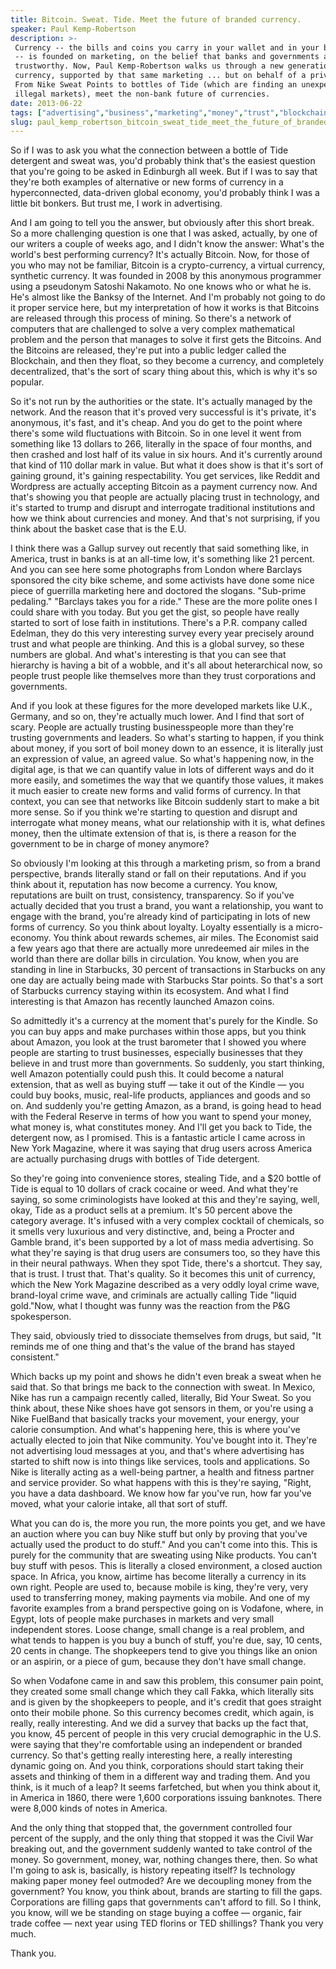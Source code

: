 ```yaml
---
title: Bitcoin. Sweat. Tide. Meet the future of branded currency.
speaker: Paul Kemp-Robertson
description: >-
 Currency -- the bills and coins you carry in your wallet and in your bank account
 -- is founded on marketing, on the belief that banks and governments are
 trustworthy. Now, Paul Kemp-Robertson walks us through a new generation of
 currency, supported by that same marketing ... but on behalf of a private brand.
 From Nike Sweat Points to bottles of Tide (which are finding an unexpected use in
 illegal markets), meet the non-bank future of currencies.
date: 2013-06-22
tags: ["advertising","business","marketing","money","trust","blockchain","cryptocurrency"]
slug: paul_kemp_robertson_bitcoin_sweat_tide_meet_the_future_of_branded_currency
---
```


So if I was to ask you what the connection between a bottle of Tide detergent and sweat
was, you'd probably think that's the easiest question that you're going to be asked in
Edinburgh all week. But if I was to say that they're both examples of alternative or new
forms of currency in a hyperconnected, data-driven global economy, you'd probably think I
was a little bit bonkers. But trust me, I work in advertising.

And I am going to tell you the answer, but obviously after this short break. So a more
challenging question is one that I was asked, actually, by one of our writers a couple of
weeks ago, and I didn't know the answer: What's the world's best performing currency? It's
actually Bitcoin. Now, for those of you who may not be familiar, Bitcoin is a
crypto-currency, a virtual currency, synthetic currency. It was founded in 2008 by this
anonymous programmer using a pseudonym Satoshi Nakamoto. No one knows who or what he is.
He's almost like the Banksy of the Internet. And I'm probably not going to do it proper
service here, but my interpretation of how it works is that Bitcoins are released through
this process of mining. So there's a network of computers that are challenged to solve a
very complex mathematical problem and the person that manages to solve it first gets the
Bitcoins. And the Bitcoins are released, they're put into a public ledger called the
Blockchain, and then they float, so they become a currency, and completely decentralized,
that's the sort of scary thing about this, which is why it's so popular.

So it's not run by the authorities or the state. It's actually managed by the network. And
the reason that it's proved very successful is it's private, it's anonymous, it's fast,
and it's cheap. And you do get to the point where there's some wild fluctuations with
Bitcoin. So in one level it went from something like 13 dollars to 266, literally in the
space of four months, and then crashed and lost half of its value in six hours. And it's
currently around that kind of 110 dollar mark in value. But what it does show is that it's
sort of gaining ground, it's gaining respectability. You get services, like Reddit and
Wordpress are actually accepting Bitcoin as a payment currency now. And that's showing you
that people are actually placing trust in technology, and it's started to trump and
disrupt and interrogate traditional institutions and how we think about currencies and
money. And that's not surprising, if you think about the basket case that is the
E.U.

I think there was a Gallup survey out recently that said something like, in America, trust
in banks is at an all-time low, it's something like 21 percent. And you can see here some
photographs from London where Barclays sponsored the city bike scheme, and some activists
have done some nice piece of guerrilla marketing here and doctored the slogans. "Sub-prime
pedaling." "Barclays takes you for a ride." These are the more polite ones I could share
with you today. But you get the gist, so people have really started to sort of lose faith
in institutions. There's a P.R. company called Edelman, they do this very interesting
survey every year precisely around trust and what people are thinking. And this is a
global survey, so these numbers are global. And what's interesting is that you can see
that hierarchy is having a bit of a wobble, and it's all about heterarchical now, so
people trust people like themselves more than they trust corporations and
governments.

And if you look at these figures for the more developed markets like U.K., Germany, and so
on, they're actually much lower. And I find that sort of scary. People are actually
trusting businesspeople more than they're trusting governments and leaders. So what's
starting to happen, if you think about money, if you sort of boil money down to an
essence, it is literally just an expression of value, an agreed value. So what's happening
now, in the digital age, is that we can quantify value in lots of different ways and do it
more easily, and sometimes the way that we quantify those values, it makes it much easier
to create new forms and valid forms of currency. In that context, you can see that
networks like Bitcoin suddenly start to make a bit more sense. So if you think we're
starting to question and disrupt and interrogate what money means, what our relationship
with it is, what defines money, then the ultimate extension of that is, is there a reason
for the government to be in charge of money anymore?

So obviously I'm looking at this through a marketing prism, so from a brand perspective,
brands literally stand or fall on their reputations. And if you think about it, reputation
has now become a currency. You know, reputations are built on trust, consistency,
transparency. So if you've actually decided that you trust a brand, you want a
relationship, you want to engage with the brand, you're already kind of participating in
lots of new forms of currency. So you think about loyalty. Loyalty essentially is a
micro-economy. You think about rewards schemes, air miles. The Economist said a few years
ago that there are actually more unredeemed air miles in the world than there are dollar
bills in circulation. You know, when you are standing in line in Starbucks, 30 percent of
transactions in Starbucks on any one day are actually being made with Starbucks Star
points. So that's a sort of Starbucks currency staying within its ecosystem. And what I
find interesting is that Amazon has recently launched Amazon coins.

So admittedly it's a currency at the moment that's purely for the Kindle. So you can buy
apps and make purchases within those apps, but you think about Amazon, you look at the
trust barometer that I showed you where people are starting to trust businesses,
especially businesses that they believe in and trust more than governments. So suddenly,
you start thinking, well Amazon potentially could push this. It could become a natural
extension, that as well as buying stuff — take it out of the Kindle — you could buy books,
music, real-life products, appliances and goods and so on. And suddenly you're getting
Amazon, as a brand, is going head to head with the Federal Reserve in terms of how you
want to spend your money, what money is, what constitutes money. And I'll get you back to
Tide, the detergent now, as I promised. This is a fantastic article I came across in New
York Magazine, where it was saying that drug users across America are actually purchasing
drugs with bottles of Tide detergent.

So they're going into convenience stores, stealing Tide, and a $20 bottle of Tide is equal
to 10 dollars of crack cocaine or weed. And what they're saying, so some criminologists
have looked at this and they're saying, well, okay, Tide as a product sells at a premium.
It's 50 percent above the category average. It's infused with a very complex cocktail of
chemicals, so it smells very luxurious and very distinctive, and, being a Procter and
Gamble brand, it's been supported by a lot of mass media advertising. So what they're
saying is that drug users are consumers too, so they have this in their neural pathways.
When they spot Tide, there's a shortcut. They say, that is trust. I trust that. That's
quality. So it becomes this unit of currency, which the New York Magazine described as a
very oddly loyal crime wave, brand-loyal crime wave, and criminals are actually calling
Tide "liquid gold."Now, what I thought was funny was the reaction from the P&G
spokesperson.

They said, obviously tried to dissociate themselves from drugs, but said, "It reminds me
of one thing and that's the value of the brand has stayed consistent."

Which backs up my point and shows he didn't even break a sweat when he said that. So that
brings me back to the connection with sweat. In Mexico, Nike has run a campaign recently
called, literally, Bid Your Sweat. So you think about, these Nike shoes have got sensors
in them, or you're using a Nike FuelBand that basically tracks your movement, your energy,
your calorie consumption. And what's happening here, this is where you've actually elected
to join that Nike community. You've bought into it. They're not advertising loud messages
at you, and that's where advertising has started to shift now is into things like
services, tools and applications. So Nike is literally acting as a well-being partner, a
health and fitness partner and service provider. So what happens with this is they're
saying, "Right, you have a data dashboard. We know how far you've run, how far you've
moved, what your calorie intake, all that sort of stuff.

What you can do is, the more you run, the more points you get, and we have an auction
where you can buy Nike stuff but only by proving that you've actually used the product to
do stuff." And you can't come into this. This is purely for the community that are
sweating using Nike products. You can't buy stuff with pesos. This is literally a closed
environment, a closed auction space. In Africa, you know, airtime has become literally a
currency in its own right. People are used to, because mobile is king, they're very, very
used to transferring money, making payments via mobile. And one of my favorite examples
from a brand perspective going on is Vodafone, where, in Egypt, lots of people make
purchases in markets and very small independent stores. Loose change, small change is a
real problem, and what tends to happen is you buy a bunch of stuff, you're due, say, 10
cents, 20 cents in change. The shopkeepers tend to give you things like an onion or an
aspirin, or a piece of gum, because they don't have small change.

So when Vodafone came in and saw this problem, this consumer pain point, they created some
small change which they call Fakka, which literally sits and is given by the shopkeepers
to people, and it's credit that goes straight onto their mobile phone. So this currency
becomes credit, which again, is really, really interesting. And we did a survey that backs
up the fact that, you know, 45 percent of people in this very crucial demographic in the
U.S. were saying that they're comfortable using an independent or branded currency. So
that's getting really interesting here, a really interesting dynamic going on. And you
think, corporations should start taking their assets and thinking of them in a different
way and trading them. And you think, is it much of a leap? It seems farfetched, but when
you think about it, in America in 1860, there were 1,600 corporations issuing banknotes.
There were 8,000 kinds of notes in America.

And the only thing that stopped that, the government controlled four percent of the
supply, and the only thing that stopped it was the Civil War breaking out, and the
government suddenly wanted to take control of the money. So government, money, war,
nothing changes there, then. So what I'm going to ask is, basically, is history repeating
itself? Is technology making paper money feel outmoded? Are we decoupling money from the
government? You know, you think about, brands are starting to fill the gaps. Corporations
are filling gaps that governments can't afford to fill. So I think, you know, will we be
standing on stage buying a coffee — organic, fair trade coffee — next year using TED
florins or TED shillings? Thank you very much.

Thank you. 

<!--
ad_duration=3.33
event="TEDGlobal 2013"
external_start_time=0
intro_duration=11.82
is_subtitle_required="False"
is_talk_featured="True"
language="en"
language_swap="False"
native_language="en"
number_of_related_talks=6
number_of_speakers=1
number_of_subtitled_videos=27
number_of_tags=7
number_of_talk_download_languages=28
number_of_talk_more_resources=0
number_of_talk_recommendations=0
number_of_talks_take_actions=0
post_ad_duration=0.83
published_timestamp="2013-07-25 15:01:40"
recording_date="2013-06-22"
speaker_description="Advertising expert"
speaker_is_published=1
speaker_name="Paul Kemp-Robertson"
talk_name="Bitcoin. Sweat. Tide. Meet the future of branded currency."
talks_tags=["advertising","business","marketing","money","trust","blockchain","cryptocurrency"]
url_audio="https://download.ted.com/talks/PaulKempRobertson_2013G.mp3?apikey=acme-roadrunner"
url_photo_speaker="https://pe.tedcdn.com/images/ted/066e0939498d12286f7794e80a43d9ff1703e344_254x191.jpg"
url_photo_talk="https://pe.tedcdn.com/images/ted/991a38e61a189f6b8cefd1ad14df7dbc3e5c8114_1600x1200.jpg"
url_webpage="https://www.ted.com/talks/paul_kemp_robertson_bitcoin_sweat_tide_meet_the_future_of_branded_currency"
video_type_name="TED Stage Talk"
-->